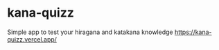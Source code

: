 # kana-quizz

Simple app to test your hiragana and katakana knowledge
https://kana-quizz.vercel.app/
